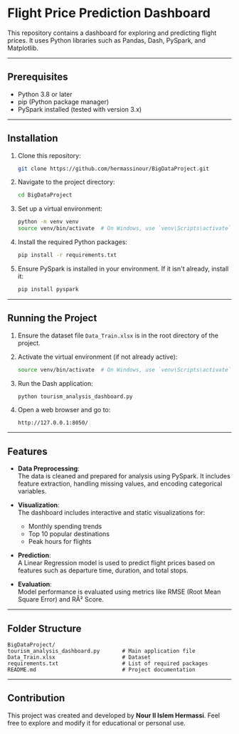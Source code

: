 
# Flight Price Prediction Dashboard

This repository contains a dashboard for exploring and predicting flight prices. It uses Python libraries such as Pandas, Dash, PySpark, and Matplotlib.

---

## Prerequisites

- Python 3.8 or later
- pip (Python package manager)
- PySpark installed (tested with version 3.x)

---

## Installation

1. Clone this repository:
   ```bash
   git clone https://github.com/hermassinour/BigDataProject.git
   ```

2. Navigate to the project directory:
   ```bash
   cd BigDataProject
   ```

3. Set up a virtual environment:
   ```bash
   python -m venv venv
   source venv/bin/activate  # On Windows, use `venv\Scripts\activate`
   ```

4. Install the required Python packages:
   ```bash
   pip install -r requirements.txt
   ```

5. Ensure PySpark is installed in your environment. If it isn't already, install it:
   ```bash
   pip install pyspark
   ```

---

## Running the Project

1. Ensure the dataset file `Data_Train.xlsx` is in the root directory of the project.

2. Activate the virtual environment (if not already active):
   ```bash
   source venv/bin/activate  # On Windows, use `venv\Scripts\activate`
   ```

3. Run the Dash application:
   ```bash
   python tourism_analysis_dashboard.py
   ```

4. Open a web browser and go to:
   ```
   http://127.0.0.1:8050/
   ```

---

## Features

- **Data Preprocessing**:  
   The data is cleaned and prepared for analysis using PySpark. It includes feature extraction, handling missing values, and encoding categorical variables.  

- **Visualization**:  
   The dashboard includes interactive and static visualizations for:  
   - Monthly spending trends  
   - Top 10 popular destinations  
   - Peak hours for flights  

- **Prediction**:  
   A Linear Regression model is used to predict flight prices based on features such as departure time, duration, and total stops.

- **Evaluation**:  
   Model performance is evaluated using metrics like RMSE (Root Mean Square Error) and RÂ² Score.

---

## Folder Structure

```plaintext
BigDataProject/
tourism_analysis_dashboard.py       # Main application file
Data_Train.xlsx                     # Dataset
requirements.txt                    # List of required packages
README.md                           # Project documentation
```

---

## Contribution

This project was created and developed by **Nour Il Islem Hermassi**. Feel free to explore and modify it for educational or personal use.
